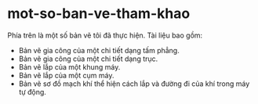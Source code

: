 # mot-so-ban-ve-tham-khao
Phía trên là một số bản vẽ tôi đã thực hiện.
Tài liệu bao gồm:
  - Bản vẽ gia công của một chi tiết dạng tấm phẳng.
  - Bản vẽ gia công của một chi tiết dạng trục.
  - Bản vẽ lắp của một khung máy.
  - Bản vẽ lắp của một cụm máy.
  - Bản vẽ sơ đồ mạch khí thể hiện cách lắp và đường đi của khí trong máy tự động.
